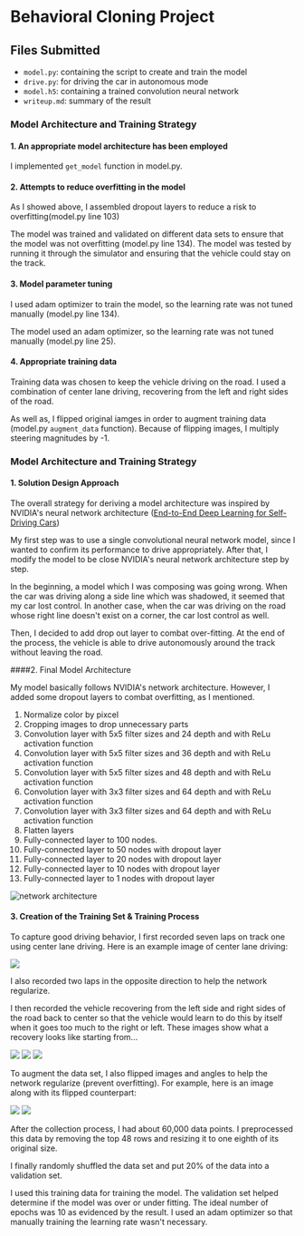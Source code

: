 # Behavioral Cloning Project

## Files Submitted

* `model.py`: containing the script to create and train the model
* `drive.py`: for driving the car in autonomous mode
* `model.h5`: containing a trained convolution neural network
* `writeup.md`: summary of the result


### Model Architecture and Training Strategy

#### 1. An appropriate model architecture has been employed

I implemented `get_model` function in model.py.

#### 2. Attempts to reduce overfitting in the model

As I showed above, I assembled dropout layers to reduce a risk to overfitting(model.py line 103)

The model was trained and validated on different data sets to ensure that the model was not overfitting (model.py line 134).
The model was tested by running it through the simulator and ensuring that the vehicle could stay on the track.

#### 3. Model parameter tuning

I used adam optimizer to train the model, so the learning rate was not tuned manually (model.py line 134).

The model used an adam optimizer, so the learning rate was not tuned manually (model.py line 25).

#### 4. Appropriate training data

Training data was chosen to keep the vehicle driving on the road. I used a combination of center lane driving, recovering from the left and right sides of the road.

As well as, I flipped original iamges in order to augment training data (model.py `augment_data` function). Because of flipping images, I multiply steering magnitudes by -1.

### Model Architecture and Training Strategy

#### 1. Solution Design Approach

The overall strategy for deriving a model architecture was inspired by NVIDIA's neural network architecture ([End\-to\-End Deep Learning for Self\-Driving Cars](https://devblogs.nvidia.com/parallelforall/deep-learning-self-driving-cars/))

My first step was to use a single convolutional neural network model, since I wanted to confirm its performance to drive appropriately.
After that, I modify the model to be close NVIDIA's neural network architecture step by step.

In the beginning, a model which I was composing was going wrong.
When the car was driving along a side line which was shadowed, it seemed that my car lost control.
In another case, when the car was driving on the road whose right line doesn't exist on a corner, the car lost control as well.

Then, I decided to add drop out layer to combat over-fitting.
At the end of the process, the vehicle is able to drive autonomously around the track without leaving the road.

####2. Final Model Architecture

My model basically follows NVIDIA's network architecture.
However, I added some dropout layers to combat overfitting, as I mentioned.

1. Normalize color by pixcel
2. Cropping images to drop unnecessary parts
3. Convolution layer with 5x5 filter sizes and 24 depth and with ReLu activation function
4. Convolution layer with 5x5 filter sizes and 36 depth and with ReLu activation function
5. Convolution layer with 5x5 filter sizes and 48 depth and with ReLu activation function
6. Convolution layer with 3x3 filter sizes and 64 depth and with ReLu activation function
7. Convolution layer with 3x3 filter sizes and 64 depth and with ReLu activation function
8. Flatten layers
9. Fully-connected layer to 100 nodes.
10. Fully-connected layer to 50 nodes with dropout layer
11. Fully-connected layer to 20 nodes with dropout layer
12. Fully-connected layer to 10 nodes with dropout layer
13. Fully-connected layer to 1 nodes with dropout layer

![network architecture](./images/model.png)

#### 3. Creation of the Training Set & Training Process

To capture good driving behavior, I first recorded seven laps on track one using center lane driving. Here is an example image of center lane driving:

![](./images/center_lane_driving.jpg)

I also recorded two laps in the opposite direction to help the network regularize.

I then recorded the vehicle recovering from the left side and right sides of the road back to center so that the vehicle would learn to do this by itself when it goes too much to the right or left. These images show what a recovery looks like starting from...

![](./images/recovery_1.jpg)
![](./images/recovery_2.jpg)
![](./images/recovery_3.jpg)

To augment the data set, I also flipped images and angles to help the network regularize (prevent overfitting). For example, here is an image along with its flipped counterpart:

![](./images/flipped.jpg)
![](./images/unflipped.jpg)

After the collection process, I had about 60,000 data points. I preprocessed this data by removing the top 48 rows and resizing it to one eighth of its original size.

I finally randomly shuffled the data set and put 20% of the data into a validation set.

I used this training data for training the model. The validation set helped determine if the model was over or under fitting. The ideal number of epochs was 10 as evidenced by the result. I used an adam optimizer so that manually training the learning rate wasn't necessary.
